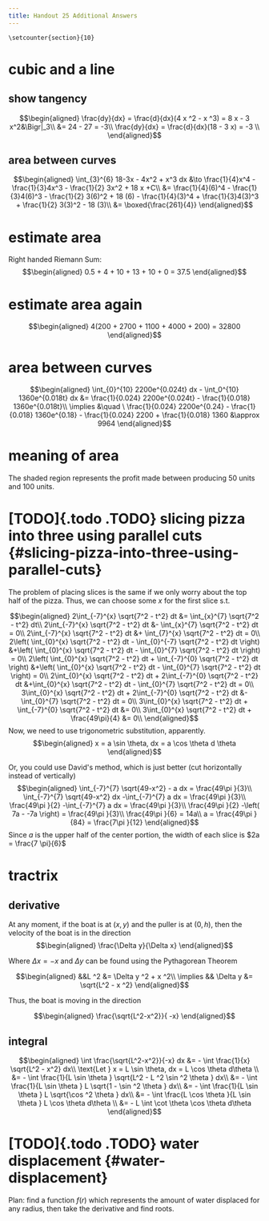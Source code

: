 ```yaml
---
title: Handout 25 Additional Answers
---
```


```{=latex}
\setcounter{section}{10}
```
# cubic and a line

## show tangency

$$\begin{aligned}
   \frac{dy}{dx} = \frac{d}{dx}(4 x ^2 - x ^3) = 8 x - 3 x^2&\Bigr|_3\\
   &= 24 - 27 = -3\\
   \frac{dy}{dx} = \frac{d}{dx}(18 - 3 x) = -3 \\
   \end{aligned}$$

## area between curves

$$\begin{aligned}
    \int_{3}^{6} 18-3x - 4x^2 + x^3 dx &\to \frac{1}{4}x^4 - \frac{1}{3}4x^3 - \frac{1}{2} 3x^2 + 18 x +C\\
    &= \frac{1}{4}(6)^4 - \frac{1}{3}4(6)^3 - \frac{1}{2} 3(6)^2 + 18 (6)  - \frac{1}{4}(3)^4 + \frac{1}{3}4(3)^3 + \frac{1}{2} 3(3)^2 - 18 (3)\\
    &= \boxed{\frac{261}{4}}
   \end{aligned}$$

# estimate area

Right handed Riemann Sum: $$\begin{aligned}
  0.5 + 4 + 10 + 13 + 10 + 0 = 37.5
  \end{aligned}$$

# estimate area again

$$\begin{aligned}
  4(200 + 2700 + 1100 + 4000 + 200) = 32800
  \end{aligned}$$

# area between curves

$$\begin{aligned}
  \int_{0}^{10} 2200e^{0.024t} dx - \int_0^{10} 1360e^{0.018t} dx &= \frac{1}{0.024} 2200e^{0.024t} - \frac{1}{0.018} 1360e^{0.018t}\\
  \implies &\quad \ \frac{1}{0.024} 2200e^{0.24} - \frac{1}{0.018} 1360e^{0.18} - \frac{1}{0.024} 2200 + \frac{1}{0.018} 1360
  &\approx  9964
  \end{aligned}$$

# meaning of area

The shaded region represents the profit made between producing 50 units
and 100 units.

# [TODO]{.todo .TODO} slicing pizza into three using parallel cuts {#slicing-pizza-into-three-using-parallel-cuts}

The problem of placing slices is the same if we only worry about the top
half of the pizza. Thus, we can choose some $x$ for the first slice s.t.

$$\begin{aligned}
  2\int_{-7}^{x} \sqrt{7^2 - t^2} dt &= \int_{x}^{7} \sqrt{7^2 - t^2} dt\\
  2\int_{-7}^{x} \sqrt{7^2 - t^2} dt &- \int_{x}^{7} \sqrt{7^2 - t^2} dt = 0\\
  2\int_{-7}^{x} \sqrt{7^2 - t^2} dt &+ \int_{7}^{x} \sqrt{7^2 - t^2} dt = 0\\
  2\left( \int_{0}^{x} \sqrt{7^2 - t^2} dt - \int_{0}^{-7} \sqrt{7^2 - t^2} dt \right)  &+\left( \int_{0}^{x} \sqrt{7^2 - t^2} dt - \int_{0}^{7} \sqrt{7^2 - t^2} dt \right)  = 0\\
  2\left( \int_{0}^{x} \sqrt{7^2 - t^2} dt + \int_{-7}^{0} \sqrt{7^2 - t^2} dt \right)  &+\left( \int_{0}^{x} \sqrt{7^2 - t^2} dt - \int_{0}^{7} \sqrt{7^2 - t^2} dt \right)  = 0\\
  2\int_{0}^{x} \sqrt{7^2 - t^2} dt + 2\int_{-7}^{0} \sqrt{7^2 - t^2} dt  &+\int_{0}^{x} \sqrt{7^2 - t^2} dt - \int_{0}^{7} \sqrt{7^2 - t^2} dt = 0\\
  3\int_{0}^{x} \sqrt{7^2 - t^2} dt + 2\int_{-7}^{0} \sqrt{7^2 - t^2} dt  &- \int_{0}^{7} \sqrt{7^2 - t^2} dt = 0\\
  3\int_{0}^{x} \sqrt{7^2 - t^2} dt + \int_{-7}^{0} \sqrt{7^2 - t^2} dt &= 0\\
  3\int_{0}^{x} \sqrt{7^2 - t^2} dt + \frac{49\pi}{4}  &= 0\\
  \end{aligned}$$ Now, we need to use trigonometric substitution,
apparently. $$\begin{aligned}
  x = a \sin \theta, dx = a \cos  \theta d \theta
  \end{aligned}$$

Or, you could use David\'s method, which is just better (cut
horizontally instead of vertically) $$\begin{aligned}
  \int_{-7}^{7} \sqrt{49-x^2} - a dx = \frac{49\pi }{3}\\
  \int_{-7}^{7} \sqrt{49-x^2} dx -\int_{-7}^{7}  a dx = \frac{49\pi }{3}\\
  \frac{49\pi }{2} -\int_{-7}^{7}  a dx = \frac{49\pi }{3}\\
  \frac{49\pi }{2} -\left( 7a - -7a \right)  = \frac{49\pi }{3}\\
  \frac{49\pi }{6} = 14a\\
  a = \frac{49\pi }{84} = \frac{7\pi }{12}
  \end{aligned}$$ Since $a$ is the upper half of the center portion, the
width of each slice is $2a = \frac{7 \pi}{6}$

# tractrix

## derivative

At any moment, if the boat is at $(x, y)$ and the puller is at $(0, h)$,
then the velocity of the boat is in the direction $$\begin{aligned}
  \frac{\Delta y}{\Delta x}
  \end{aligned}$$

Where $\Delta x = -x$ and $\Delta y$ can be found using the Pythagorean
Theorem

$$\begin{aligned}
  &&L ^2 &= \Delta y ^2 + x ^2\\
  \implies && \Delta y &= \sqrt{L^2 - x ^2}
  \end{aligned}$$

Thus, the boat is moving in the direction

$$\begin{aligned}
  \frac{\sqrt{L^2-x^2}}{ -x}
  \end{aligned}$$

## integral

$$\begin{aligned}
   \int \frac{\sqrt{L^2-x^2}}{-x} dx &= - \int \frac{1}{x} \sqrt{L^2 - x^2} dx\\
   \text{Let } x = L \sin \theta, dx = L \cos  \theta d\theta \\
   &= - \int \frac{1}{L \sin \theta } \sqrt{L^2 - L ^2 \sin  ^2 \theta } dx\\
   &= - \int \frac{1}{L \sin \theta } L \sqrt{1 - \sin  ^2 \theta } dx\\
   &= - \int \frac{1}{L \sin \theta } L \sqrt{\cos  ^2 \theta } dx\\
   &= - \int \frac{L \cos  \theta }{L \sin  \theta } L \cos  \theta  d\theta \\
   &= - L \int \cot \theta \cos  \theta d\theta
   \end{aligned}$$

# [TODO]{.todo .TODO} water displacement {#water-displacement}

Plan: find a function $f(r)$ which represents the amount of water
displaced for any radius, then take the derivative and find roots.
